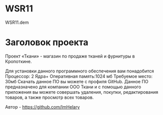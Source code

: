 # WSR11
WSR11.dem
# Заголовок проекта

Проект «Ткани»  - магазин по продаже тканей и фурнитуры в Кропоткине. 

Для установки данного программного обеспечения вам понадобится
Процессор: 2 Ядра+
Оперативная память:1024 мб
Требуемое место: 30мб
Скачать данное ПО вы можете с профиля GitHub.
Данное ПО предназначено для компании ООО Ткани и с помощью данного приложения вы можете совершать удаления, покупки, редактирования товаров, а также 
просмотр всех товаров.

Автор - https://github.com/ImHelary


